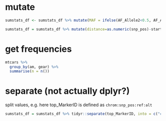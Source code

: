 # mutate

```R
sumstats_df <- sumstats_df %>% mutate(MAF = ifelse(AF_Allele2<0.5, AF_Allele2,1-AF_Allele2))
```
```R
sumstats_df = sumstats_df %>% mutate(distance=as.numeric(snp_pos)-start)
```

# get frequencies

```R
mtcars %>%
  group_by(am, gear) %>%
  summarise(n = n())
```

# separate (not actually dplyr?)

split values, e.g. here top_MarkerID is defined as `chrom:snp_pos:ref:alt`

```R
sumstats_df = sumstats_df %>% tidyr::separate(top_MarkerID, into = c("chrom", "snp_pos", "ref", "alt"), sep = ":", remove = FALSE)
```


